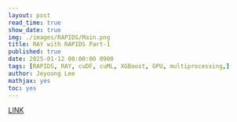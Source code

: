 ```yaml
---
layout: post
read_time: true
show_date: true
img: ./images/RAPIDS/Main.png
title: RAY with RAPIDS Part-1
published: true
date: 2025-01-12 00:00:00 0900
tags: [RAPIDS, RAY, cuDF, cuML, XGBoost, GPU, multiprocessing,]
author: Jeyoung Lee
mathjax: yes 
toc: yes 
---
```


[LINK](https://drive.google.com/drive/folders/17wDQRX8Qna1rgoLZn2-PIWH24-TB4HYb?usp=sharing)
